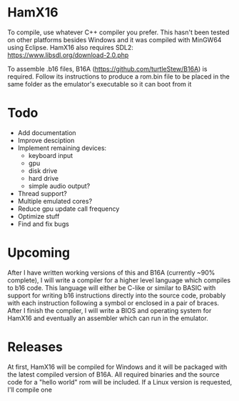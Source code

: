 # HamX16
To compile, use whatever C++ compiler you prefer. This hasn't been tested on other platforms besides Windows and it was compiled with MinGW64 using Eclipse. HamX16 also requires SDL2: https://www.libsdl.org/download-2.0.php

To assemble .b16 files, B16A (https://github.com/turtleStew/B16A) is required. Follow its instructions to produce a rom.bin file to be placed in the same folder as the emulator's executable so it can boot from it

# Todo
 - Add documentation
 - Improve desciption
 - Implement remaining devices:
   - keyboard input
   - gpu
   - disk drive
   - hard drive
   - simple audio output?
 - Thread support?
 - Multiple emulated cores?
 - Reduce gpu update call frequency
 - Optimize stuff
 - Find and fix bugs

# Upcoming
After I have written working versions of this and B16A (currently ~90% complete), I will write a compiler for a higher level language which compiles to b16 code. This language will either be C-like or similar to BASIC with support for writing b16 instructions directly into the source code, probably with each instruction following a symbol or enclosed in a pair of braces. After I finish the compiler, I will write a BIOS and operating system for HamX16 and eventually an assembler which can run in the emulator.

# Releases
At first, HamX16 will be compiled for Windows and it will be packaged with the latest compiled version of B16A. All required binaries and the source code for a "hello world" rom will be included. If a Linux version is requested, I'll compile one
